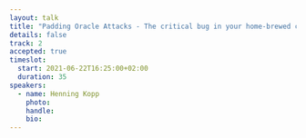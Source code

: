 ```yaml
---
layout: talk
title: "Padding Oracle Attacks - The critical bug in your home-brewed crypto protocol"
details: false
track: 2
accepted: true
timeslot:
  start: 2021-06-22T16:25:00+02:00
  duration: 35
speakers: 
  - name: Henning Kopp
    photo: 
    handle: 
    bio: 
---
```


<!-- empty //-->
